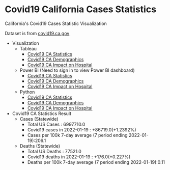 # Covid19 California Cases Statistics
California's Covid19 Cases Statistic Visualization

Dataset is from <a href="https://covid19.ca.gov/data-and-tools/"> covid19.ca.gov</a>

- Visualization
  - Tableau
    - <a href="https://public.tableau.com/app/profile/dongjun.cho/viz/DongjunC_COVID19_CA_GOV_Clone/Dashboard1"> Covid19 CA Statistics </a>
    - <a href="https://public.tableau.com/app/profile/dongjun.cho/viz/Covid19CA_Demographic/Dashboard1"> Covid19 CA Demographics </a>
    - <a href="https://public.tableau.com/app/profile/dongjun.cho/viz/DongjunC_Covid19_Impact_on_Hospital/Dashboard1"> Covid19 CA Impact on Hospital </a>
  - Power BI (Need to sign in to view Power BI dashboard)
    - <a href="https://app.powerbi.com/reportEmbed?reportId=9534045a-386b-4e0d-b244-a4b89d321842&autoAuth=true&ctid=9fa4f438-b1e6-473b-803f-86f8aedf0dec&config=eyJjbHVzdGVyVXJsIjoiaHR0cHM6Ly93YWJpLXVzLWVhc3QyLWItcHJpbWFyeS1yZWRpcmVjdC5hbmFseXNpcy53aW5kb3dzLm5ldC8ifQ%3D%3D"> Covid19 CA Statistics </a>
    - <a href="https://app.powerbi.com/reportEmbed?reportId=ffeab282-8872-4d64-9143-252d38a0b441&autoAuth=true&ctid=9fa4f438-b1e6-473b-803f-86f8aedf0dec&config=eyJjbHVzdGVyVXJsIjoiaHR0cHM6Ly93YWJpLXVzLWVhc3QyLWItcHJpbWFyeS1yZWRpcmVjdC5hbmFseXNpcy53aW5kb3dzLm5ldC8ifQ%3D%3D"> Covid19 CA Demographics </a>
    - <a href="https://app.powerbi.com/reportEmbed?reportId=dfb07f6f-9799-4750-9332-22c8c2a0d3c5&autoAuth=true&ctid=9fa4f438-b1e6-473b-803f-86f8aedf0dec&config=eyJjbHVzdGVyVXJsIjoiaHR0cHM6Ly93YWJpLXVzLWVhc3QyLWItcHJpbWFyeS1yZWRpcmVjdC5hbmFseXNpcy53aW5kb3dzLm5ldC8ifQ%3D%3D"> Covid19 CA Impact on Hospital </a>
  - Python
    - <a href="https://github.com/whehdwns/Covid19_California_Cases_Statistics/blob/main/Python/Covid19_data_Statistics_visualization.ipynb"> Covid19 CA Statistics </a>
    - <a href="https://github.com/whehdwns/Covid19_California_Cases_Statistics/blob/main/Python/Covid19_data_demographics_visualization.ipynb"> Covid19 CA Demographics </a>
    - <a href="https://github.com/whehdwns/Covid19_California_Cases_Statistics/blob/main/Python/%20Covid19_Impact_on_Hospitals_visualization.ipynb"> Covid19 CA Impact on Hospital </a>
- Covid19 CA Statistics Result
  - Cases (Statewide)
    - Total US Cases : 6997710.0
    - Covid19 cases in 2022-01-19 : +86719.0(+1.2392%)
    - Cases per 100k 7-day average (7 period ending 2022-01-19):206.1
  - Deaths (Statewide)
    - Total US Deaths : 77521.0
    - Covid19 deaths in 2022-01-19 : +176.0(+0.227%)
    - Deaths per 100k 7-day average (7 period ending 2022-01-19):0.11
